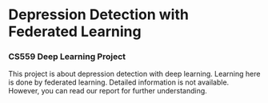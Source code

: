 # Depression Detection with Federated Learning
### CS559 Deep Learning Project

This project is about depression detection with deep learning. Learning here is done by federated learning.
Detailed information is not available. However, you can read our report for further understanding.
